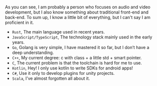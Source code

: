 As you can see, I am probably a person who focuses on audio and video development, but I also know something about traditional front-end and back-end. To sum up, I know a little bit of everything, but I can't say I am proficient in it.

- `Rust`, The main language used in recent years.
- `JavaScript/TypeScript`, The technology stack mainly used in the early years.
- `Go`, Golang is very simple, I have mastered it so far, but I don’t have a deep understanding.
- `C++`, My current degree: c with class + a little std + smart pointer.
- `C`, The current problem is that the toolchain is hard for me to use.
- `Kotlin`, Hey! I only use kotlin to write SDKs for android apps!
- `C#`, Use it only to develop plugins for unity projects.
- `Scala`, I've almost forgotten all about it.
